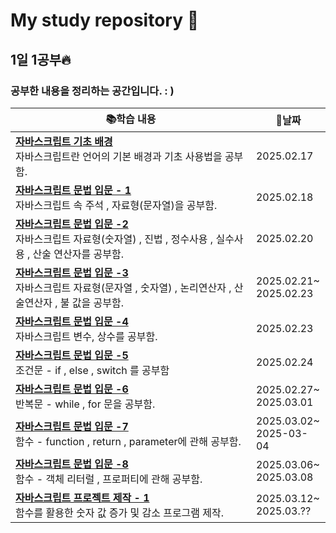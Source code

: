 # My study repository 📖

## 1일 1공부🔥

### 공부한 내용을 정리하는 공간입니다. : )

| 📚**학습 내용** | 📆**날짜**|
|--------------------------------------------------------------------------|------------------------|
|**[자바스크립트 기초 배경](archive/JS스터디_1일차.md)**<br/> 자바스크립트란 언어의 기본 배경과 기초 사용법을 공부함. | 2025.02.17 |
|**[자바스크립트 문법 입문 - 1](archive/JS스터디_2일차.md)**<br/> 자바스크립트 속 주석 , 자료형(문자열)을 공부함.| 2025.02.18 |
|**[자바스크립트 문법 입문 -2](archive/JS스터디_3일차.md)**<br/> 자바스크립트 자료형(숫자열) , 진법 , 정수사용 , 실수사용 , 산술 연산자를 공부함.|2025.02.20|
|**[자바스크립트 문법 입문 -3](archive/JS스터디_4일차.md)**<br/>자바스크립트 자료형(문자열 , 숫자열) , 논리연산자 , 산술연산자 , 불 값을 공부함.|2025.02.21~<br/> 2025.02.23|
|**[자바스크립트 문법 입문 -4](archive/JS스터디_5일차.md)**<br/>자바스크립트 변수, 상수를 공부함.|2025.02.23|
|**[자바스크립트 문법 입문 -5](archive/JS스터디_6일차.md)**<br/>조건문 - if , else , switch 를 공부함|2025.02.24|
|**[자바스크립트 문법 입문 -6](archive/JS스터디_7일차.md)**<br/>반복문 - while , for 문을 공부함.|2025.02.27~<br/>2025.03.01|
|**[자바스크립트 문법 입문 -7](archive/JS스터디_8일차.md)**<br/>함수 - function , return , parameter에 관해 공부함.|2025.03.02~<br/>2025-03-04|
|**[자바스크립트 문법 입문 -8](archive/JS스터디_9일차.md)**<br/>함수 - 객체 리터럴 , 프로퍼티에 관해 공부함.|2025.03.06~<br/>2025.03.08|
|**[자바스크립트 프로젝트 제작 - 1](archive/JS스터디_10일차.md)**<br/>함수를 활용한 숫자 값 증가 및 감소 프로그램 제작.|2025.03.12~<br/>2025.03.??|
